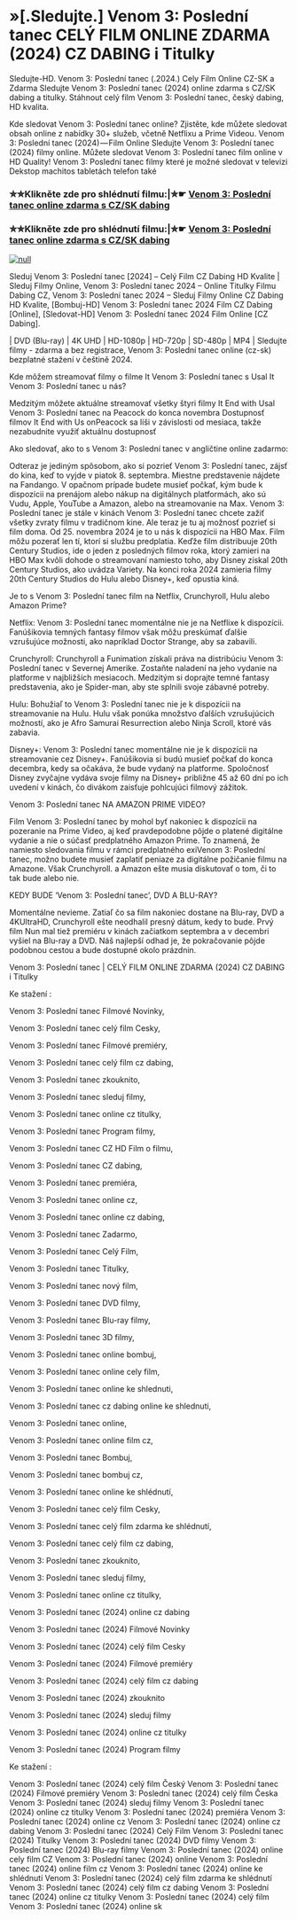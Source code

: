 # »[.Sledujte.] Venom 3: Poslední tanec CELÝ FILM ONLINE ZDARMA (2024) CZ DABING i Titulky

Sledujte-HD. Venom 3: Poslední tanec (.2024.) Cely Film Online CZ-SK a Zdarma
Sledujte Venom 3: Poslední tanec (2024) online zdarma s CZ/SK dabing a titulky. Stáhnout celý film Venom 3: Poslední tanec, český dabing, HD kvalita.

Kde sledovat Venom 3: Poslední tanec online? Zjistěte, kde můžete sledovat obsah online z nabídky 30+ služeb, včetně Netflixu a Prime Videou. Venom 3: Poslední tanec (2024) — Film Online Sledujte Venom 3: Poslední tanec (2024) filmy online. Můžete sledovat Venom 3: Poslední tanec film online v HD Quality! Venom 3: Poslední tanec filmy které je možné sledovat v televizi Dekstop machitos tabletách telefon také

### ✮✮Klikněte zde pro shlédnutí filmu:|✮☛ [Venom 3: Poslední tanec online zdarma s CZ/SK dabing](https://bit.ly/venom-posledn-tanec-cely-film-cz)

### ✮✮Klikněte zde pro shlédnutí filmu:|✮☛ [Venom 3: Poslední tanec online zdarma s CZ/SK dabing](https://bit.ly/venom-posledn-tanec-cely-film-cz)

[![null](https://static.wixstatic.com/media/855a25_043b5abeb4ae4d35ac003198e7fe56ed~mv2.gif)](https://bit.ly/venom-posledn-tanec-cely-film-cz)

Sleduj Venom 3: Poslední tanec [2024] – Celý Film CZ Dabing HD Kvalite | Sleduj Filmy Online, Venom 3: Poslední tanec 2024 – Online Titulky Filmu Dabing CZ, Venom 3: Poslední tanec 2024 – Sleduj Filmy Online CZ Dabing HD Kvalite, [Bombuj-HD] Venom 3: Poslední tanec 2024 Film CZ Dabing [Online], [Sledovat-HD] Venom 3: Poslední tanec 2024 Film Online [CZ Dabing].

| DVD (Blu-ray) | 4K UHD | HD-1080p | HD-720p | SD-480p | MP4 | Sledujte filmy - zdarma a bez registrace, Venom 3: Poslední tanec online (cz-sk) bezplatné stažení v češtině 2024.

Kde môžem streamovať filmy o filme It Venom 3: Poslední tanec s Usal It Venom 3: Poslední tanec u nás?

Medzitým môžete aktuálne streamovať všetky štyri filmy It End with Usal Venom 3: Poslední tanec na Peacock do konca novembra Dostupnosť filmov It End with Us onPeacock sa líši v závislosti od mesiaca, takže nezabudnite využiť aktuálnu dostupnosť

Ako sledovať, ako to s Venom 3: Poslední tanec v angličtine online zadarmo:

Odteraz je jediným spôsobom, ako si pozrieť Venom 3: Poslední tanec, zájsť do kina, keď to vyjde v piatok 8. septembra. Miestne predstavenie nájdete na Fandango. V opačnom prípade budete musieť počkať, kým bude k dispozícii na prenájom alebo nákup na digitálnych platformách, ako sú Vudu, Apple, YouTube a Amazon, alebo na streamovanie na Max. Venom 3: Poslední tanec je stále v kinách Venom 3: Poslední tanec chcete zažiť všetky zvraty filmu v tradičnom kine. Ale teraz je tu aj možnosť pozrieť si film doma. Od 25. novembra 2024 je to u nás k dispozícii na HBO Max. Film môžu pozerať len tí, ktorí si službu predplatia. Keďže film distribuuje 20th Century Studios, ide o jeden z posledných filmov roka, ktorý zamieri na HBO Max kvôli dohode o streamovaní namiesto toho, aby Disney získal 20th Century Studios, ako uvádza Variety. Na konci roka 2024 zamieria filmy 20th Century Studios do Hulu alebo Disney+, keď opustia kiná.

Je to s Venom 3: Poslední tanec film na Netflix, Crunchyroll, Hulu alebo Amazon Prime?

Netflix: Venom 3: Poslední tanec momentálne nie je na Netflixe k dispozícii. Fanúšikovia temných fantasy filmov však môžu preskúmať ďalšie vzrušujúce možnosti, ako napríklad Doctor Strange, aby sa zabavili.

Crunchyroll: Crunchyroll a Funimation získali práva na distribúciu Venom 3: Poslední tanec v Severnej Amerike. Zostaňte naladení na jeho vydanie na platforme v najbližších mesiacoch. Medzitým si doprajte temné fantasy predstavenia, ako je Spider-man, aby ste splnili svoje zábavné potreby.

Hulu: Bohužiaľ to Venom 3: Poslední tanec nie je k dispozícii na streamovanie na Hulu. Hulu však ponúka množstvo ďalších vzrušujúcich možností, ako je Afro Samurai Resurrection alebo Ninja Scroll, ktoré vás zabavia.

Disney+: Venom 3: Poslední tanec momentálne nie je k dispozícii na streamovanie cez Disney+. Fanúšikovia si budú musieť počkať do konca decembra, kedy sa očakáva, že bude vydaný na platforme. Spoločnosť Disney zvyčajne vydáva svoje filmy na Disney+ približne 45 až 60 dní po ich uvedení v kinách, čo divákom zaisťuje pohlcujúci filmový zážitok.

Venom 3: Poslední tanec NA AMAZON PRIME VIDEO?

Film Venom 3: Poslední tanec by mohol byť nakoniec k dispozícii na pozeranie na Prime Video, aj keď pravdepodobne pôjde o platené digitálne vydanie a nie o súčasť predplatného Amazon Prime. To znamená, že namiesto sledovania filmu v rámci predplatného exiVenom 3: Poslední tanec, možno budete musieť zaplatiť peniaze za digitálne požičanie filmu na Amazone. Však Crunchyroll. a Amazon ešte musia diskutovať o tom, či to tak bude alebo nie.

KEDY BUDE ‘Venom 3: Poslední tanec’, DVD A BLU-RAY?

Momentálne nevieme. Zatiaľ čo sa film nakoniec dostane na Blu-ray, DVD a 4KUltraHD, Crunchyroll ešte neodhalil presný dátum, kedy to bude. Prvý film Nun mal tiež premiéru v kinách začiatkom septembra a v decembri vyšiel na Blu-ray a DVD. Náš najlepší odhad je, že pokračovanie pôjde podobnou cestou a bude dostupné okolo prázdnin.

Venom 3: Poslední tanec | CELÝ FILM ONLINE ZDARMA (2024) CZ DABING i Titulky

Ke stažení :

Venom 3: Poslední tanec Filmové Novinky,

Venom 3: Poslední tanec celý film Cesky,

Venom 3: Poslední tanec Filmové premiéry,

Venom 3: Poslední tanec celý film cz dabing,

Venom 3: Poslední tanec zkouknito,

Venom 3: Poslední tanec sleduj filmy,

Venom 3: Poslední tanec online cz titulky,

Venom 3: Poslední tanec Program filmy,

Venom 3: Poslední tanec CZ HD Film o filmu,

Venom 3: Poslední tanec CZ dabing,

Venom 3: Poslední tanec premiéra,

Venom 3: Poslední tanec online cz,

Venom 3: Poslední tanec online cz dabing,

Venom 3: Poslední tanec Zadarmo,

Venom 3: Poslední tanec Celý Film,

Venom 3: Poslední tanec Titulky,

Venom 3: Poslední tanec nový film,

Venom 3: Poslední tanec DVD filmy,

Venom 3: Poslední tanec Blu-ray filmy,

Venom 3: Poslední tanec 3D filmy,

Venom 3: Poslední tanec online bombuj,

Venom 3: Poslední tanec online cely film,

Venom 3: Poslední tanec online ke shlednuti,

Venom 3: Poslední tanec cz dabing online ke shlednuti,

Venom 3: Poslední tanec online,

Venom 3: Poslední tanec online film cz,

Venom 3: Poslední tanec Bombuj,

Venom 3: Poslední tanec bombuj cz,

Venom 3: Poslední tanec online ke shlédnutí,

Venom 3: Poslední tanec celý film Cesky,

Venom 3: Poslední tanec celý film zdarma ke shlédnutí,

Venom 3: Poslední tanec celý film cz dabing,

Venom 3: Poslední tanec zkouknito,

Venom 3: Poslední tanec sleduj filmy,

Venom 3: Poslední tanec online cz titulky,

Venom 3: Poslední tanec (2024) online cz dabing

Venom 3: Poslední tanec (2024) Filmové Novinky

Venom 3: Poslední tanec (2024) celý film Cesky

Venom 3: Poslední tanec (2024) Filmové premiéry

Venom 3: Poslední tanec (2024) celý film cz dabing

Venom 3: Poslední tanec (2024) zkouknito

Venom 3: Poslední tanec (2024) sleduj filmy

Venom 3: Poslední tanec (2024) online cz titulky

Venom 3: Poslední tanec (2024) Program filmy

Ke stažení :

Venom 3: Poslední tanec (2024) celý film Český Venom 3: Poslední tanec (2024) Filmové premiéry Venom 3: Poslední tanec (2024) celý film Česka Venom 3: Poslední tanec (2024) sleduj filmy Venom 3: Poslední tanec (2024) online cz titulky Venom 3: Poslední tanec (2024) premiéra Venom 3: Poslední tanec (2024) online cz Venom 3: Poslední tanec (2024) online cz dabing Venom 3: Poslední tanec (2024) Celý Film Venom 3: Poslední tanec (2024) Titulky Venom 3: Poslední tanec (2024) DVD filmy Venom 3: Poslední tanec (2024) Blu-ray filmy Venom 3: Poslední tanec (2024) online cely film CZ Venom 3: Poslední tanec (2024) online Venom 3: Poslední tanec (2024) online film cz Venom 3: Poslední tanec (2024) online ke shlédnutí Venom 3: Poslední tanec (2024) celý film zdarma ke shlédnutí Venom 3: Poslední tanec (2024) celý film cz dabing Venom 3: Poslední tanec (2024) online cz titulky Venom 3: Poslední tanec (2024) celý film Venom 3: Poslední tanec (2024) online sk
